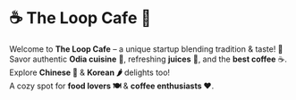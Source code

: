 # ☕ The Loop Cafe 🍴

Welcome to **The Loop Cafe** – a unique startup blending tradition & taste! 🎉  
Savor authentic **Odia cuisine** 🥘, refreshing **juices** 🥤, and the **best coffee** ☕.  
Explore **Chinese 🥡** & **Korean 🌶️** delights too!  
A cozy spot for **food lovers 🍽️** & **coffee enthusiasts ❤️**.
